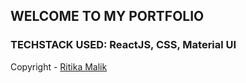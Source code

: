 ## WELCOME TO MY PORTFOLIO
### TECHSTACK USED: ReactJS, CSS, Material UI 
Copyright  - [Ritika Malik](https://github.com/ritika728/)
